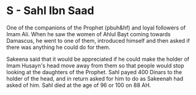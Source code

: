 S - Sahl Ibn Saad
=================

One of the companions of the Prophet (pbuh&hf) and loyal followers of
Imam Ali. When he saw the women of Ahlul Bayt coming towards Damascus,
he went to one of them, introduced himself and then asked if there was
anything he could do for them.

Sakeena said that it would be appreciated if he could make the holder of
Imam Husayn's head move away from them so that people would stop looking
at the daughters of the Prophet. Sahl payed 400 Dinars to the holder of
the head, and in return asked for him to do as Sakeenah had asked of
him. Sahl died at the age of 96 or 100 on 88 AH.


